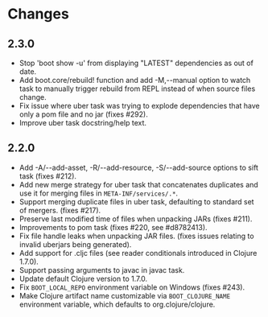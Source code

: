 # Changes

## 2.3.0

- Stop 'boot show -u' from displaying "LATEST" dependencies as out of date.
- Add boot.core/rebuild! function and add -M,--manual option to watch task to
  manually trigger rebuild from REPL instead of when source files change.
- Fix issue where uber task was trying to explode dependencies that have only
  a pom file and no jar (fixes #292).
- Improve uber task docstring/help text.

## 2.2.0

- Add -A/--add-asset, -R/--add-resource, -S/--add-source options to
  sift task (fixes #212).
- Add new merge strategy for uber task that concatenates duplicates
and use it for merging files in `META-INF/services/.*`.
- Support merging duplicate files in uber task, defaulting to standard
  set of mergers. (fixes #217).
- Preserve last modified time of files when unpacking JARs (fixes
  #211).
- Improvements to pom task (fixes #220, see #d8782413).
- Fix file handle leaks when unpacking JAR files. (fixes issues
  relating to invalid uberjars being generated).
- Add support for .cljc files (see reader conditionals introduced in
  Clojure 1.7.0).
- Support passing arguments to javac in javac task.
- Update default Clojure version to 1.7.0.
- Fix `BOOT_LOCAL_REPO` environment variable on Windows (fixes #243).
- Make Clojure artifact name customizable via `BOOT_CLOJURE_NAME`
  environment variable, which defaults to org.clojure/clojure.
